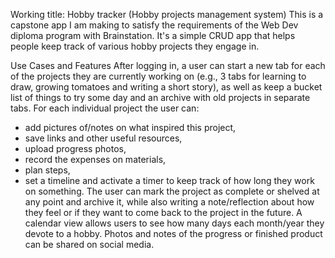 Working title: Hobby tracker
(Hobby projects management system)
This is a capstone app I am making to satisfy the requirements of the Web Dev diploma program with Brainstation. 
It's a simple CRUD app that helps people keep track of various hobby projects they engage in. 

Use Cases and Features
After logging in, a user can start a new tab for each of the projects they are currently working
on (e.g., 3 tabs for learning to draw, growing tomatoes and writing a short story), as well as
keep a bucket list of things to try some day and an archive with old projects in separate tabs.
For each individual project the user can:
- add pictures of/notes on what inspired this project,
- save links and other useful resources,
- upload progress photos,
- record the expenses on materials,
- plan steps,
- set a timeline and activate a timer to keep track of how long they work on something.
The user can mark the project as complete or shelved at any point and archive it, while also
writing a note/reflection about how they feel or if they want to come back to the project in the
future. A calendar view allows users to see how many days each month/year they devote to a
hobby. Photos and notes of the progress or finished product can be shared on social media.
